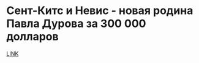# Сент-Китс и Невис - новая родина Павла Дурова за 300 000 долларов



[LINK](https://varlamov.ru/1060378.html)